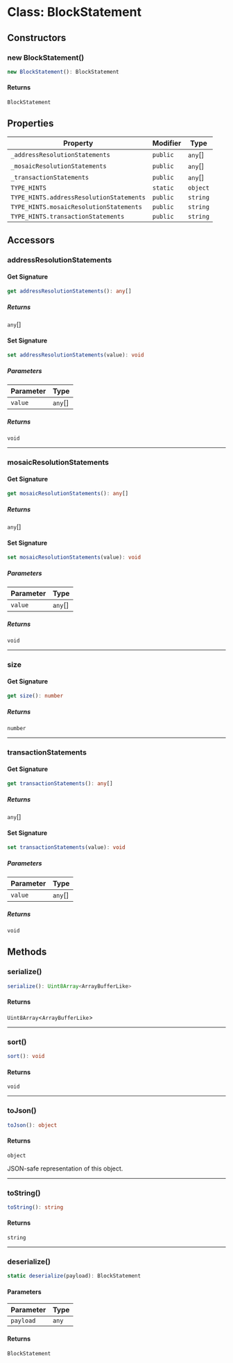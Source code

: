 # Class: BlockStatement

## Constructors

### new BlockStatement()

```ts
new BlockStatement(): BlockStatement
```

#### Returns

`BlockStatement`

## Properties

| Property | Modifier | Type |
| ------ | ------ | ------ |
| <a id="_addressresolutionstatements"></a> `_addressResolutionStatements` | `public` | `any`[] |
| <a id="_mosaicresolutionstatements"></a> `_mosaicResolutionStatements` | `public` | `any`[] |
| <a id="_transactionstatements"></a> `_transactionStatements` | `public` | `any`[] |
| <a id="type_hints"></a> `TYPE_HINTS` | `static` | `object` |
| `TYPE_HINTS.addressResolutionStatements` | `public` | `string` |
| `TYPE_HINTS.mosaicResolutionStatements` | `public` | `string` |
| `TYPE_HINTS.transactionStatements` | `public` | `string` |

## Accessors

### addressResolutionStatements

#### Get Signature

```ts
get addressResolutionStatements(): any[]
```

##### Returns

`any`[]

#### Set Signature

```ts
set addressResolutionStatements(value): void
```

##### Parameters

| Parameter | Type |
| ------ | ------ |
| `value` | `any`[] |

##### Returns

`void`

***

### mosaicResolutionStatements

#### Get Signature

```ts
get mosaicResolutionStatements(): any[]
```

##### Returns

`any`[]

#### Set Signature

```ts
set mosaicResolutionStatements(value): void
```

##### Parameters

| Parameter | Type |
| ------ | ------ |
| `value` | `any`[] |

##### Returns

`void`

***

### size

#### Get Signature

```ts
get size(): number
```

##### Returns

`number`

***

### transactionStatements

#### Get Signature

```ts
get transactionStatements(): any[]
```

##### Returns

`any`[]

#### Set Signature

```ts
set transactionStatements(value): void
```

##### Parameters

| Parameter | Type |
| ------ | ------ |
| `value` | `any`[] |

##### Returns

`void`

## Methods

### serialize()

```ts
serialize(): Uint8Array<ArrayBufferLike>
```

#### Returns

`Uint8Array`&lt;`ArrayBufferLike`&gt;

***

### sort()

```ts
sort(): void
```

#### Returns

`void`

***

### toJson()

```ts
toJson(): object
```

#### Returns

`object`

JSON-safe representation of this object.

***

### toString()

```ts
toString(): string
```

#### Returns

`string`

***

### deserialize()

```ts
static deserialize(payload): BlockStatement
```

#### Parameters

| Parameter | Type |
| ------ | ------ |
| `payload` | `any` |

#### Returns

`BlockStatement`
